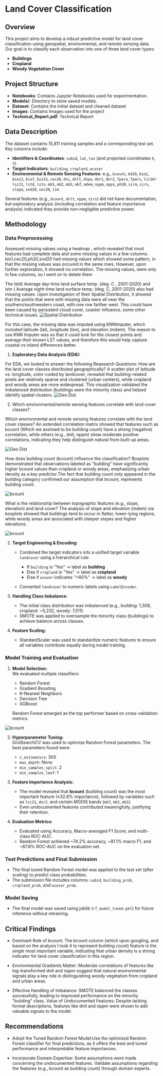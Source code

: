 # Land Cover Classification

## Overview
This project aims to develop a robust predictive model for land cover classification using geospatial, environmental, and remote sensing data. Our goal is to classify each observation into one of three land cover types:
- **Buildings**
- **Cropland**
- **Woody Vegetation Cover** 


## Project Structure

- **Notebooks**: Contains Jupyter Notebooks used for experimentation.
- **Models/**: Directory to store saved models.
- **Dataset**: Contains the initial dataset and cleaned dataset
- **Images**: Contains Images used for the project
- **Technical_Report.pdf**: Technical Report

## Data Description
The dataset contains 15,811 training samples and a corresponding test set. Key columns include:
- **Identifiers & Coordinates**: `subid`, `lat`, `lon` (and projected coordinates `X`, `Y`).
- **Target Indicators**: `building`, `cropland`, `wcover`
- **Environmental & Remote Sensing Features**: e.g., `bcount`, `bd20`, `bio1`, `bio12`, `bio7`, `bio15`, `cec20`, `dni`, `dnlt`, `dnpa`, `dor1`, `dor2`, `fpara`, `fpars`, `lcc10`–`lcc21`, `lstd`, `lstn`, `mb1`, `mb2`, `mb3`, `mb7`, `mdem`, `nppm`, `npps`, `ph20`, `sirm`, `sirs`, `slope`, `snd20`, `soc20`, `tim`

Several features (e.g., `bcount`, `dnlt`, `nppm`, `sirs`) did not have documentation, but exploratory analysis (including correlation and feature importance analysis) indicated they provide non-negligible predictive power.

## Methodology

### Data Preprocessing

Assessed missing values using a heatmap , which revealed that most features had complete data and some missing values in a few columns . bio1,cec20,ph20,snd20 had missing values which showed some pattern, in that the missing values was occured in the same rows. However, upon further exploration, it showed no correlation. The missing values, were only in few columns, so I went on to delete them

The lstd( Average day-time land surface temp. (deg. C , 2001-2020) and lstn ( Average night-time land surface temp. (deg. C, 2001-2020) also had missing values. Upon investigation of their Spatial Distribution, it showed that the points that were with missing data were all near the southern/southwestern coast, with one row farther west. This could have been caused by persistent cloud cover, coaster influence, some other technical issues.
![Spatial Distribution](Images/Spatial_dist.png)

For this case, the missing data was imputed using KNNImputer, which included latitude (lat), longitude (lon), and elevation (mdem). The reason to use KNN Imputer was so that it could look for the closest points and average their known LST values, and therefore this would help capture coastal vs inland differences better.

1. **Exploratory Data Analysis (EDA):**  

For EDA, we looked to answer the following Reasearch Questions:
How are the land cover classes distributed geographically?
A scatter plot of latitude vs. longitude, color-coded by landcover, revealed that building-related pixels are relatively sparse and clustered (urban centers), while cropland and woody areas are more widespread.
This visualization validated the imbalanced distribution (buildings were the minority class) and helped identify spatial clusters.
![Geo Dist](Images/geo_dist.png)

 2. Which environmental/remote sensing features correlate with land cover classes?

Which environmental and remote sensing features correlate with the land cover classes?
An extended correlation matrix showed that features such as bcount (Which we assimed to be building count) have a strong (negative) correlation, while others (e.g., dnlt, nppm) show moderate positive correlations, indicating they help distinguish natural from built-up areas.

![Geo Dist](Images/env_corr_land.png)

How does building count (bcount) influence the classification?
Boxplots demonstrated that observations labeled as “building” have significantly higher bcount values than cropland or woody areas, emphasizing urban density as a key predictor.The fact that building count only appeared in the building category confirmed our assumption that bcount, represents building count.

![bcount](Images/build_cont.png)


What is the relationship between topographic features (e.g., slope, elevation) and land cover?
The analysis of slope and elevation (mdem) via boxplots showed that buildings tend to occur in flatter, lower-lying regions, while woody areas are associated with steeper slopes and higher elevations.

![bcount](Images/topography.png)


2. **Target Engineering & Encoding:**  
   - Combined the target indicators into a unified target variable `landcover` using a hierarchical rule:
     - If `building` is "Yes" → label as **building**
     - Else if `cropland` is "Yes" → label as **cropland**
     - Else if `wcover` indicates ">60%" → label as **woody**

   - Converted `landcover` to numeric labels using `LabelEncoder`.

3. **Handling Class Imbalance:**  
   - The initial class distribution was imbalanced (e.g., building: 1,308, cropland: ~5,232, woody: 7,511).
   - SMOTE was applied to oversample the minority class (buildings) to achieve balance across classes.

4. **Feature Scaling:**  
   - StandardScaler was used to standardize numeric features to ensure all variables contribute equally during model training.

### Model Training and Evaluation
1. **Model Selection:**  
   We evaluated multiple classifiers:
   - Random Forest
   - Gradient Boosting
   - K-Nearest Neighbors
   - Decision Tree
   - XGBoost  
   
   Random Forest emerged as the top performer based on cross-validation metrics.

![bcount](Images/Model_perf.png)

2. **Hyperparameter Tuning:**  
   GridSearchCV was used to optimize Random Forest parameters. The best parameters found were:
   - `n_estimators`: 300
   - `max_depth`: None
   - `min_samples_split`: 2
   - `min_samples_leaf`: 1

3. **Feature Importance Analysis:**  
   - The model revealed that **bcount** (building count) was the most important feature (≈32.6% importance), followed by variables such as `lcc21`, `dor2`, and certain MODIS bands (`mb7`, `mb2`, `mb1`).
   - Even undocumented features contributed meaningfully, justifying their retention.

4. **Evaluation Metrics:**  
   - Evaluated using Accuracy, Macro-averaged F1 Score, and multi-class ROC-AUC.
   - Random Forest achieved ~74.2% accuracy, ~81.1% macro F1, and ~87.8% ROC-AUC on the evaluation set.

### Test Predictions and Final Submission
- The final tuned Random Forest model was applied to the test set (after scaling) to predict class probabilities.
- The submission file includes columns: `subid`, `building_prob`, `cropland_prob`, and `wcover_prob`.

### Model Saving
- The final model was saved using joblib (`rf_model_tuned.pkl`) for future inference without retraining.

## Critical Findings
* Dominant Role of bcount:
The bcount column (which upon googling, and based on the analysis I took it to represent building count) feature is the single most important variable, indicating that urban density is a strong indicator for land cover classification in this region.

* Environmental Gradients Matter:
Moderate correlations of features like log-transformed dnlt and nppm suggest that natural environmental signals play a key role in distinguishing woody vegetation from cropland and urban areas.

* Effective Handling of Imbalance:
SMOTE balanced the classes successfully, leading to improved performance on the minority "building" class.
Value of Undocumented Features:
Despite lacking formal descriptions, features like dnlt and nppm were shown to add valuable signals to the model.

## Recommendations 

* Adopt the Tuned Random Forest Model:Use the optimized Random Forest classifier for final predictions, as it offers the best and tuned performance and interpretable feature importances.

* Incorporate Domain Expertise: Some assumptions were made concerning the undocumented features. Validate assumptions regarding the features (e.g., bcount as building count) through domain experts.



